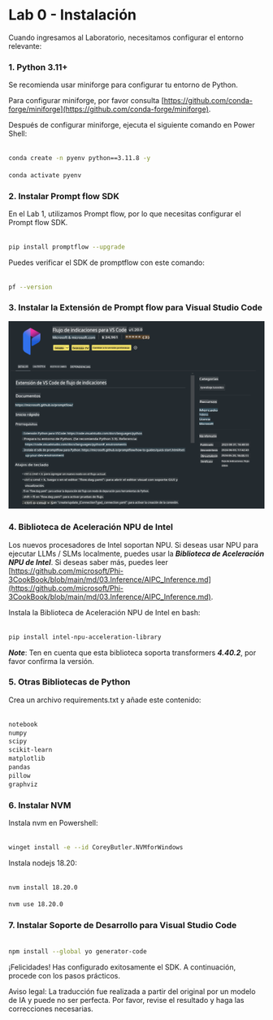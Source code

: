 # **Lab 0 - Instalación**

Cuando ingresamos al Laboratorio, necesitamos configurar el entorno relevante:

### **1. Python 3.11+**

Se recomienda usar miniforge para configurar tu entorno de Python.

Para configurar miniforge, por favor consulta [https://github.com/conda-forge/miniforge](https://github.com/conda-forge/miniforge).

Después de configurar miniforge, ejecuta el siguiente comando en Power Shell:

```bash

conda create -n pyenv python==3.11.8 -y

conda activate pyenv

```

### **2. Instalar Prompt flow SDK**

En el Lab 1, utilizamos Prompt flow, por lo que necesitas configurar el Prompt flow SDK.

```bash

pip install promptflow --upgrade

```

Puedes verificar el SDK de promptflow con este comando:

```bash

pf --version

```

### **3. Instalar la Extensión de Prompt flow para Visual Studio Code**

![pf](../../../../../../../translated_images/pf_ext.2830ee3df27421bce4a776ce6474a025c28f3886dac2272d60b70572a9a87040.es.png)

### **4. Biblioteca de Aceleración NPU de Intel**

Los nuevos procesadores de Intel soportan NPU. Si deseas usar NPU para ejecutar LLMs / SLMs localmente, puedes usar la ***Biblioteca de Aceleración NPU de Intel***. Si deseas saber más, puedes leer [https://github.com/microsoft/Phi-3CookBook/blob/main/md/03.Inference/AIPC_Inference.md](https://github.com/microsoft/Phi-3CookBook/blob/main/md/03.Inference/AIPC_Inference.md).

Instala la Biblioteca de Aceleración NPU de Intel en bash:

```bash

pip install intel-npu-acceleration-library

```

***Note***: Ten en cuenta que esta biblioteca soporta transformers ***4.40.2***, por favor confirma la versión.

### **5. Otras Bibliotecas de Python**

Crea un archivo requirements.txt y añade este contenido:

```txt

notebook
numpy 
scipy 
scikit-learn 
matplotlib 
pandas 
pillow 
graphviz

```

### **6. Instalar NVM**

Instala nvm en Powershell:

```bash

winget install -e --id CoreyButler.NVMforWindows

```

Instala nodejs 18.20:

```bash

nvm install 18.20.0

nvm use 18.20.0

```

### **7. Instalar Soporte de Desarrollo para Visual Studio Code**

```bash

npm install --global yo generator-code

```

¡Felicidades! Has configurado exitosamente el SDK. A continuación, procede con los pasos prácticos.

Aviso legal: La traducción fue realizada a partir del original por un modelo de IA y puede no ser perfecta. 
Por favor, revise el resultado y haga las correcciones necesarias.